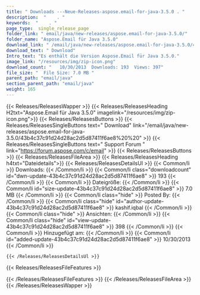 ```yaml
---
title: " Downloads ---Neue-Releases-aspose.email-for-java-3.5.0 . "
description:  "    . " 
keywords:  "    . " 
page_type:  single_release_page
folder_link: " email/java/new-releases/aspose.email-for-java-3.5.0/"
folder_name: "Aspose.Email für Java 3.5.0"
download_link: " /email/java/new-releases/aspose.email-for-java-3.5.0/43b4c37c91d24d28ac2d5d87411f6ae8"
download_text: " Download"
Intro_text: "Es enthält die Version Aspose.Email für Java 3.5.0."
image_link: "/resources/img/zip-icon.png"
download_count: "   10/30/2013  Downloads: 193  Views: 397"
file_size: "  File Size: 7.0 MB "
parent_path: "email/java"
section_parent_path: "email/java"
weight: 165
---
```


{{< Releases/ReleasesWapper >}}
  {{< Releases/ReleasesHeading H2txt="Aspose.Email für Java 3.5.0" imagelink="/resources/img/zip-icon.png">}}
  {{< Releases/ReleasesButtons >}}
    {{< Releases/ReleasesSingleButtons text=" Download" link="/email/java/new-releases/aspose.email-for-java-3.5.0/43b4c37c91d24d28ac2d5d87411f6ae8%20%20" >}}
    {{< Releases/ReleasesSingleButtons text=" Support Forum " link="https://forum.aspose.com/c/email" >}}
  {{< Releases/ReleasesButtons >}}
  {{< Releases/ReleasesFileArea >}}
    {{< Releases/ReleasesHeading h4txt="Dateidetails">}}
    {{< Releases/ReleasesDetailsUl >}}
            {{< Common/li >}} Downloads: {{< /Common/li >}}
      {{< Common/li class="downloadcount" id="dwn-update-43b4c37c91d24d28ac2d5d87411f6ae8" >}} 193 {{< /Common/li >}}
      {{< Common/li >}} Dateigröße: {{< /Common/li >}}
      {{< Common/li id="size-update-43b4c37c91d24d28ac2d5d87411f6ae8" >}} 7.0 MB {{< /Common/li >}} 
      {{< Common/li  class="hide" >}} Posted By: {{< /Common/li >}} 
      {{< Common/li class="hide" id="author-update-43b4c37c91d24d28ac2d5d87411f6ae8" >}} kashif.iqbal {{< /Common/li >}}
      {{< Common/li class="hide" >}} Ansichten: {{< /Common/li >}}
      {{< Common/li class="hide" id="view-update-43b4c37c91d24d28ac2d5d87411f6ae8" >}} 398 {{< /Common/li >}}
      {{< Common/li >}} Hinzugefügt am: {{< /Common/li >}}
      {{< Common/li id="added-update-43b4c37c91d24d28ac2d5d87411f6ae8" >}} 10/30/2013 {{< /Common/li >}} 

    {{< /Releases/ReleasesDetailsUl >}}

  {{< Releases/ReleasesFileFeatures >}}
      
  {{< /Releases/ReleasesFileFeatures >}}
 {{< /Releases/ReleasesFileArea >}}
{{< /Releases/ReleasesWapper >}}



